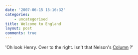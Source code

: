 ```yaml
---
date: '2007-06-15 15:16:32'
categories:
    - uncategorised
title: Welcome to England
layout: post
comments: true
---
```


'Oh look Henry. Over to the right. Isn't that Nelson's
[Column](http://news.bbc.co.uk/1/hi/england/6753911.stm) ?'
